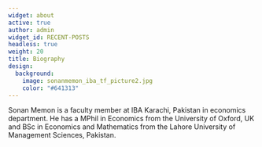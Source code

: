 ```yaml
---
widget: about
active: true
author: admin
widget_id: RECENT-POSTS
headless: true
weight: 20
title: Biography
design:
  background:
    image: sonanmemon_iba_tf_picture2.jpg
    color: "#641313"
---
```

Sonan Memon is a faculty member at IBA Karachi, Pakistan in economics department. He has a MPhil in Economics from the University of Oxford, UK and BSc in Economics and Mathematics from the Lahore University of Management Sciences, Pakistan.